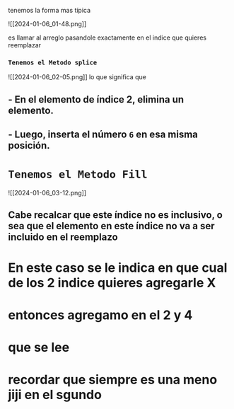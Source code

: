 


tenemos la forma mas típica 

![[2024-01-06_01-48.png]]

es llamar al arreglo pasandole exactamente en el indice que quieres reemplazar 



### `Tenemos el Metodo splice`


![[2024-01-06_02-05.png]]
lo que significa que

## - En el elemento de índice 2, elimina un elemento.
## - Luego, inserta el número `6` en esa misma posición.




# `Tenemos el Metodo Fill`
![[2024-01-06_03-12.png]]

 ## Cabe recalcar que este índice no es inclusivo, o sea que el elemento en este índice no va a ser incluido en el reemplazo


# En este caso se le indica en que  cual  de los 2  indice quieres agregarle  X

# entonces agregamo en el 2 y 4 

# que  se lee 

# recordar que siempre es una meno jiji en el sgundo


